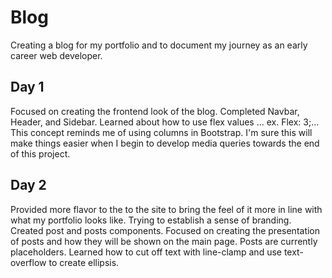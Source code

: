 # Blog

Creating a blog for my portfolio and to document my journey as an early career web developer.

## Day 1

Focused on creating the frontend look of the blog. Completed Navbar, Header, and Sidebar.
Learned about how to use flex values ... ex. Flex: 3;... This concept reminds me of using columns in Bootstrap. I'm sure this will make things easier when I begin to develop media queries towards the end of this project.

## Day 2
Provided more flavor to the to the site to bring the feel of it more in line with what my portfolio looks like. Trying to establish a sense of branding.
Created post and posts components. Focused on creating the presentation of posts and how they will be shown on the main page. Posts are currently placeholders.
Learned how to cut off text with line-clamp and use text-overflow to create ellipsis.

